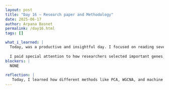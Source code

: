 ```yaml
---
layout: post
title: "Day 16 – Research paper and Methodology"
date: 2025-06-17
author: Arpana Basnet
permalink: /day16.html
tags: []

what_i_learned: |
  Today, was a productive and insightful day. I focused on reading several research papers related to cancer biomarker prediction, especially for colon and brain tumors. I learned how different studies used techniques like PCA for reducing high-dimensional data, WGCNA for identifying gene co-expression modules, and immune infiltration analysis to explore how immune cells interact with tumors. I also saw how machine learning and deep learning models like logistic regression, random forest, and CNNs—are used to classify tumor types and discover key genetic biomarkers.
  
  I paid special attention to how researchers selected important genes, applied feature selection techniques like SelectKBest and LASSO, and validated their findings using survival analysis and expression patterns. It gave me new ideas on how to improve and structure my own project more effectively.Later in the day, we also reviewed our PowerPoint presentation
blockers: |
  NONE
  
reflection: |
   Today, I learned how different methods like PCA, WGCNA, and machine learning are used in cancer biomarker research. Reading the papers helped me understand how these techniques work together to find meaningful genes. Reviewing our PowerPoint presentation made me more confident in explaining our project. 
---
```


